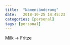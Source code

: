 ```yaml
---
title:  "Namensänderung"
date:   2018-10-25 14:45:23
categories: [personal]
tags: [personal]
---
```


Milk -> Fritze
